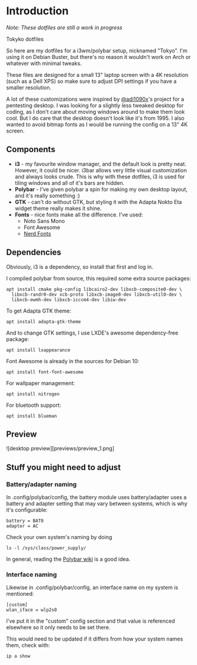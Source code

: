 # Introduction

*Note: These dotfiles are still a work in progress*

Tokyko dotfiles

So here are my dotfiles for a i3wm/polybar setup, nicknamed "Tokyo". I'm using
it on Debian Buster, but there's no reason it wouldn't work on Arch or whatever
with minimal tweaks.

These files are designed for a small 13" laptop screen with a 4K resolution
(such as a Dell XPS) so make sure to adjust DPI settings if you have a smaller
resolution.

A lot of these customizations were inspired by
[@adi1090x](https://github.com/adi1090x)'s project for a pentesting desktop. I
was looking for a slightly less tweaked desktop for coding, as I don't care
about moving windows around to make them look cool. But I do care that the
desktop doesn't look like it's from 1995. I also wanted to avoid bitmap fonts as
I would be running the config on a 13" 4K screen.

## Components

- **i3** - my favourite window manager, and the default look is pretty neat.
  However, it could be nicer. i3bar allows very little visual customization and
  always looks crude. This is why with these dotfiles, i3 is used for tiling
  windows and all of it's bars are hidden.
- **Polybar** - I've given polybar a spin for making my own desktop layout, and
  it's really something :)
- **GTK** - can't do without GTK, but styling it with the Adapta Nokto Eta
  widget theme really makes it shine.
- **Fonts** - nice fonts make all the difference. I've used:
  - Noto Sans Mono
  - Font Awesome
  - [Nerd Fonts](https://github.com/ryanoasis/nerd-fonts)

## Dependencies

Obviously, i3 is a dependency, so install that first and log in.

I compiled polybar from source, this required some extra source packages:

    apt install cmake pkg-config libcairo2-dev libxcb-composite0-dev \
      libxcb-randr0-dev xcb-proto libxcb-image0-dev libxcb-util0-dev \
      libxcb-ewmh-dev libxcb-icccm4-dev libiw-dev

To get Adapta GTK theme:

    apt install adapta-gtk-theme

And to change GTK settings, I use LXDE's awesome dependency-free package:

    apt install lxappearance

Font Awesome is already in the sources for Debian 10:

    apt install font-font-awesome

For wallpaper management:

    apt install nitrogen

For bluetooth support:

    apt install blueman

## Preview

![desktop preview][previews/preview_1.png]

## Stuff you might need to adjust

### Battery/adapter naming

In .config/polybar/config, the battery module uses battery/adapter uses a
battery and adapter setting that may vary between systems, which is why it's
configurable:

    battery = BAT0
    adapter = AC

Check your own system's naming by doing

    ls -l /sys/class/power_supply/

In general, reading the [Polybar wiki](https://github.com/polybar/polybar/wiki)
is a good idea.

### Interface naming

Likewise in .config/polybar/config, an interface name on my system is mentioned:

    [custom]
    wlan_iface = wlp2s0

I've put it in the "custom" config section and that value is referenced
elsewhere so it only needs to be set there.

This would need to be updated if it differs from how your system names them,
check with:

    ip a show
